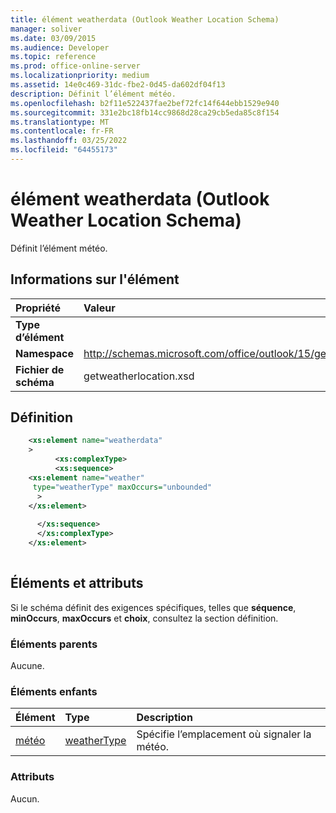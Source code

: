 ```yaml
---
title: élément weatherdata (Outlook Weather Location Schema)
manager: soliver
ms.date: 03/09/2015
ms.audience: Developer
ms.topic: reference
ms.prod: office-online-server
ms.localizationpriority: medium
ms.assetid: 14e0c469-31dc-fbe2-0d45-da602df04f13
description: Définit l’élément météo.
ms.openlocfilehash: b2f11e522437fae2bef72fc14f644ebb1529e940
ms.sourcegitcommit: 331e2bc18fb14cc9868d28ca29cb5eda85c8f154
ms.translationtype: MT
ms.contentlocale: fr-FR
ms.lasthandoff: 03/25/2022
ms.locfileid: "64455173"
---
```

# <a name="weatherdata-element-outlook-weather-location-schema"></a>élément weatherdata (Outlook Weather Location Schema)

Définit l’élément météo.
  
## <a name="element-information"></a>Informations sur l'élément

|Propriété |Valeur |
|:-----|:-----|
|**Type d’élément** <br/> ||
|**Namespace** <br/> |http://schemas.microsoft.com/office/outlook/15/getweatherlocation.xsd  <br/> |
|**Fichier de schéma** <br/> |getweatherlocation.xsd  <br/> |
   
## <a name="definition"></a>Définition

```XML
    <xs:element name="weatherdata"
    >
          <xs:complexType>
          <xs:sequence>
    <xs:element name="weather"
     type="weatherType" maxOccurs="unbounded"
      >
    </xs:element>
    
      </xs:sequence>
      </xs:complexType>
    </xs:element>
    
```

## <a name="elements-and-attributes"></a>Éléments et attributs

Si le schéma définit des exigences spécifiques, telles que **séquence**, **minOccurs**, **maxOccurs** et **choix**, consultez la section définition. 
  
### <a name="parent-elements"></a>Éléments parents

Aucune.
  
### <a name="child-elements"></a>Éléments enfants

|**Élément**|**Type**|**Description**|
|:-----|:-----|:-----|
|[météo](weather-element-weatherdata-elementoutlook-weather-location-schema.md) <br/> |[weatherType](weathertype-complextype-outlook-weather-location-schema.md) <br/> |Spécifie l’emplacement où signaler la météo. |
   
### <a name="attributes"></a>Attributs

Aucun.
  


